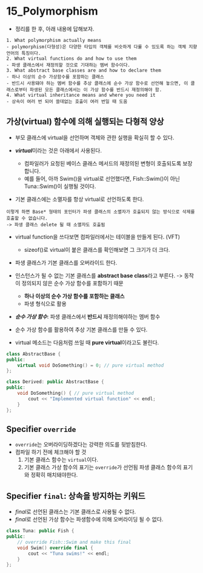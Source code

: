 # 15_Polymorphism
- 정리를 한 후, 아래 내용에 답해보자.
```plain
1. What polymorphism actually means
- polymorphism(다형성)은 다양한 타입의 객체를 비슷하게 다룰 수 있도록 하는 객체 지향 언어의 특징이다.
2. What virtual functions do and how to use them
- 파생 클래스에서 재정의할 것으로 기대하는 멤버 함수이다.
3. What abstract base classes are and how to declare them
- 하나 이상의 순수 가상함수를 포함하는 클래스
- 반드시 사용돼야 하는 멤버 함수를 추상 클래스에 순수 가상 함수로 선언해 놓으면, 이 클래스로부터 파생된 모든 클래스에서는 이 가상 함수를 반드시 재정의해야 함.
4. What virtual inheritance means and where you need it
- 상속이 여러 번 되어 쓸데없는 호출이 여러 번일 때 도움
```
## 가상(virtual) 함수에 의해 실행되는 다형적 양상
- 부모 클래스에 virtual을 선언하며 객체와 관한 실행을 확실히 할 수 있다.
- ***virtual***이라는 것은 아래에서 사용된다.
    - 컴파일러가 요청된 베이스 클래스 메서드의 재정의된 변형이 호출되도록 보장합니다.
    - 예를 들어, 아까 Swim()을 virtual로 선언했다면, Fish::Swim()이 아닌 Tuna::Swim()이 실행될 것이다.

- 기본 클래스에는 소멸자를 항상 virtual로 선언하도록 한다.
```plain
이렇게 하면 Base* 형태의 포인터가 파생 클래스의 소멸자가 호출되지 않는 방식으로 삭제를 호출할 수 없습니다.
-> 파생 클래스 delete 될 때 소멸자도 호출됨
```

- virtual function을 쓰다보면 컴파일러에서는 테이블을 만들게 된다. (VFT)
    - sizeof()로 virtual이 붙은 클래스를 확인해보면 그 크기가 더 크다.
- 파생 클래스가 기본 클래스를 오버라이드 한다.

- 인스턴스가 될 수 없는 기본 클래스를 **abstract base class**라고 부른다. -> 동작이 정의되지 않은 순수 가상 함수를 포함하기 때문
    - **하나 이상의 순수 가상 함수를 포함하는 클래스**
    - 파생 형식으로 활용
- ***순수 가상 함수***: 파생 클래스에서 **반드시** 재정의해야하는 멤버 함수
- 순수 가상 함수를 활용하여 추상 기본 클래스를 만들 수 있다.
- virtual 메소드는 다음처럼 쓰일 때 **pure virtual**이라고도 불린다.
```cpp
class AbstractBase {
public:
    virtual void DoSomething() = 0; // pure virtual method
};

class Derived: public AbstractBase {
public:
    void DoSomething() { // pure virtual method
        cout << "Implemented virtual function" << endl;
    }
};
```

## Specifier `override`
- `override`는 오버라이딩하겠다는 강력한 의도를 뒷받침한다.
- 컴파일 하기 전에 체크해야 할 것
    1. 기본 클래스 함수는 `virtual`이다.
    2. 기본 클래스 가상 함수의 표기는 `override`가 선언됨 파생 클래스 함수의 표기와 정확히 매치돼야한다.

## Specifier `final`: 상속을 방지하는 키워드
- *final*로 선언된 클래스는 기본 클래스로 사용될 수 없다.
- *final*로 선언된 가상 함수는 파생함수에 의해 오버라이딩 될 수 없다.
```cpp
class Tuna: public Fish {
public:
    // override Fish::Swim and make this final
    void Swim() override final {
        cout << "Tuna swims!" << endl;
    }
};
```
